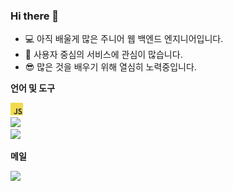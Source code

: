 ### Hi there 👋


* 💻 아직 배울게 많은 주니어 웹 백엔드 엔지니어입니다.
* 🎨 사용자 중심의 서비스에 관심이 많습니다.
* 😎 많은 것을 배우기 위해 열심히 노력중입니다.

**언어 및 도구**  

<code><img height="20" src="https://raw.githubusercontent.com/github/explore/80688e429a7d4ef2fca1e82350fe8e3517d3494d/topics/javascript/javascript.png">
<img src="https://img.shields.io/badge/Android-3DDC84?style=flat-square&logo=Android&logoColor=white"/>
<img src="https://img.shields.io/badge/Spring boot-6DB33F?style=flat-square&logo=Spring boot&logoColor=#6DB33F"/></code>


**메일**  

<a href="mailto:csw980928@google.com"><img src="https://img.shields.io/badge/Gmail-d14836?style=flat-square&logo=Gmail&logoColor=white&link=csw980928@google.com"/></a>
<!--
**ChoiSeungWoo98/ChoiSeungWoo98** is a ✨ _special_ ✨ repository because its `README.md` (this file) appears on your GitHub profile.

Here are some ideas to get you started:

- 🔭 I’m currently working on ...
- 🌱 I’m currently learning ...
- 👯 I’m looking to collaborate on ...
- 🤔 I’m looking for help with ...
- 💬 Ask me about ...
- 📫 How to reach me: ...
- 😄 Pronouns: ...
- ⚡ Fun fact: ...
-->
